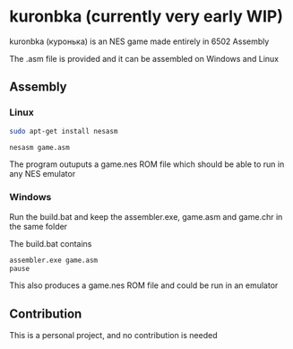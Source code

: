# kuronbka (currently very early WIP)

kuronbka (куронька) is an NES game made entirely in 6502 Assembly

The .asm file is provided and it can be assembled on Windows and Linux

## Assembly

### Linux

```bash
sudo apt-get install nesasm

nesasm game.asm
```

The program outuputs a game.nes ROM file which should be able to run in any NES emulator

### Windows

Run the build.bat and keep the assembler.exe, game.asm and game.chr in the same folder

The build.bat contains

```bash
assembler.exe game.asm
pause
```

This also produces a game.nes ROM file and could be run in an emulator
## Contribution

This is a personal project, and no contribution is needed
